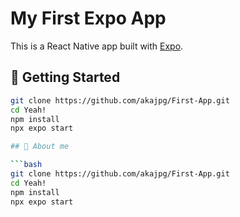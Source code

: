 # My First Expo App

This is a React Native app built with [Expo](https://expo.dev/).

## 🚀 Getting Started

```bash
git clone https://github.com/akajpg/First-App.git
cd Yeah!
npm install
npx expo start

## 🚀 About me

```bash
git clone https://github.com/akajpg/First-App.git
cd Yeah!
npm install
npx expo start
